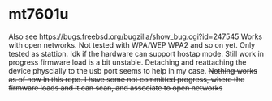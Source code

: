 # mt7601u
Also see https://bugs.freebsd.org/bugzilla/show_bug.cgi?id=247545
Works with open networks. Not tested with WPA/WEP WPA2 and so on yet. Only tested as stattion. Idk if the hardware can support hostap mode. 
Still work in progress firmware load is a bit unstable. Detaching and reattaching the device physcially to the usb port seems to help in my case.
~~Nothing works as of now in this repo. I have some not committed progress, where the firmware loads and it can scan, and associate to open networks~~
